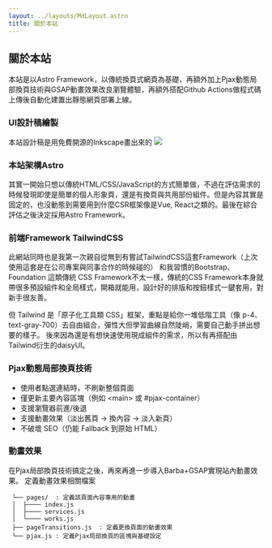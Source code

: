 ```yaml
---
layout: ../layouts/MdLayout.astro
title: 關於本站
---
```


## 關於本站

<!-- <div role="alert" class="alert alert-warning">
  <svg xmlns="http://www.w3.org/2000/svg" class="h-6 w-6 shrink-0 stroke-current" fill="none" viewBox="0 0 24 24">
    <path stroke-linecap="round" stroke-linejoin="round" stroke-width="2" d="M12 9v2m0 4h.01m-6.938 4h13.856c1.54 0 2.502-1.667 1.732-3L13.732 4c-.77-1.333-2.694-1.333-3.464 0L3.34 16c-.77 1.333.192 3 1.732 3z" />
  </svg>
  <span>本頁施工中</span>
</div> -->

本站是以Astro Framework，以傳統換頁式網頁為基礎，再額外加上Pjax動態局部換頁技術與GSAP動畫效果改良瀏覽體驗，再額外搭配Github Actions做程式碼上傳後自動化建置出靜態網頁部署上線。

### UI設計稿繪製
本站設計稿是用免費開源的Inkscape畫出來的
![](/imgs/uiux-inkscape.png)

### 本站架構Astro
其實一開始只想以傳統HTML/CSS/JavaScript的方式簡單做，不過在評估需求的時候發現即使是簡單的個人形象頁，還是有換頁與共用部份組件。但是內容其實是固定的，也沒動態到需要用到什麼CSR框架像是Vue, React之類的。最後在綜合評估之後決定採用Astro Framework。


### 前端Framework TailwindCSS
此網站同時也是我第一次親自從無到有嘗試TailwindCSS這套Framework（上次使用這套是在公司專案與同事合作的時候碰的）
和我習慣的Bootstrap、Foundation 這類傳統 CSS Framework不太一樣，傳統的CSS Framework本身就帶很多預設組件和全局樣式，開箱就能用，設計好的排版和按鈕樣式一鍵套用，對新手很友善。

但 Tailwind 是「原子化工具類 CSS」框架，重點是給你一堆低階工具（像 p-4、text-gray-700）去自由組合，彈性大但學習曲線自然陡峭，需要自己動手拼出想要的樣子。
後來因為還是有想快速使用現成組件的需求，所以有再搭配由Tailwind衍生的daisyUI。


### Pjax動態局部換頁技術
* 使用者點選連結時，不刷新整個頁面
* 僅更新主要內容區塊（例如 &lt;main&gt; 或 #pjax-container）
* 支援瀏覽器前進/後退
* 支援動畫效果（淡出舊頁 → 換內容 → 淡入新頁）
* 不破壞 SEO（仍能 Fallback 到原始 HTML）

### 動畫效果
在Pjax局部換頁技術搞定之後，再來再進一步導入Barba+GSAP實現站內動畫效果。
定義動畫效果相關檔案
```
 └── pages/  : 定義該頁面內容專用的動畫
 │  ├──── index.js  
 │  ├──── services.js  
 │  └──── works.js  
 ├── pageTransitions.js  : 定義更換頁面的動畫效果
 └── pjax.js : 定義Pjax局部換頁的區塊與基礎設定
 ```
